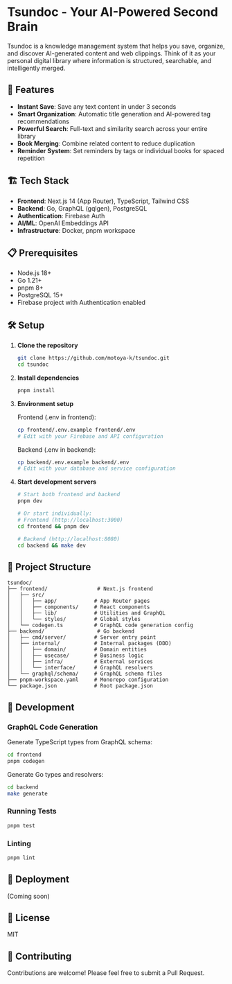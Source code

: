 # Tsundoc - Your AI-Powered Second Brain

Tsundoc is a knowledge management system that helps you save, organize, and discover AI-generated content and web clippings. Think of it as your personal digital library where information is structured, searchable, and intelligently merged.

## 🚀 Features

- **Instant Save**: Save any text content in under 3 seconds
- **Smart Organization**: Automatic title generation and AI-powered tag recommendations
- **Powerful Search**: Full-text and similarity search across your entire library
- **Book Merging**: Combine related content to reduce duplication
- **Reminder System**: Set reminders by tags or individual books for spaced repetition

## 🏗 Tech Stack

- **Frontend**: Next.js 14 (App Router), TypeScript, Tailwind CSS
- **Backend**: Go, GraphQL (gqlgen), PostgreSQL
- **Authentication**: Firebase Auth
- **AI/ML**: OpenAI Embeddings API
- **Infrastructure**: Docker, pnpm workspace

## 📋 Prerequisites

- Node.js 18+
- Go 1.21+
- pnpm 8+
- PostgreSQL 15+
- Firebase project with Authentication enabled

## 🛠 Setup

1. **Clone the repository**
   ```bash
   git clone https://github.com/motoya-k/tsundoc.git
   cd tsundoc
   ```

2. **Install dependencies**
   ```bash
   pnpm install
   ```

3. **Environment setup**
   
   Frontend (.env in frontend):
   ```bash
   cp frontend/.env.example frontend/.env
   # Edit with your Firebase and API configuration
   ```
   
   Backend (.env in backend):
   ```bash
   cp backend/.env.example backend/.env
   # Edit with your database and service configuration
   ```

4. **Start development servers**
   ```bash
   # Start both frontend and backend
   pnpm dev
   
   # Or start individually:
   # Frontend (http://localhost:3000)
   cd frontend && pnpm dev
   
   # Backend (http://localhost:8080)
   cd backend && make dev
   ```

## 📂 Project Structure

```
tsundoc/
├── frontend/                # Next.js frontend
│   ├── src/
│   │   ├── app/            # App Router pages
│   │   ├── components/     # React components
│   │   ├── lib/            # Utilities and GraphQL
│   │   └── styles/         # Global styles
│   └── codegen.ts          # GraphQL code generation config
├── backend/                 # Go backend
│   ├── cmd/server/         # Server entry point
│   ├── internal/           # Internal packages (DDD)
│   │   ├── domain/         # Domain entities
│   │   ├── usecase/        # Business logic
│   │   ├── infra/          # External services
│   │   └── interface/      # GraphQL resolvers
│   └── graphql/schema/     # GraphQL schema files
├── pnpm-workspace.yaml     # Monorepo configuration
└── package.json            # Root package.json
```

## 🔧 Development

### GraphQL Code Generation

Generate TypeScript types from GraphQL schema:
```bash
cd frontend
pnpm codegen
```

Generate Go types and resolvers:
```bash
cd backend
make generate
```

### Running Tests
```bash
pnpm test
```

### Linting
```bash
pnpm lint
```

## 🚢 Deployment

(Coming soon)

## 📝 License

MIT

## 🤝 Contributing

Contributions are welcome! Please feel free to submit a Pull Request.
